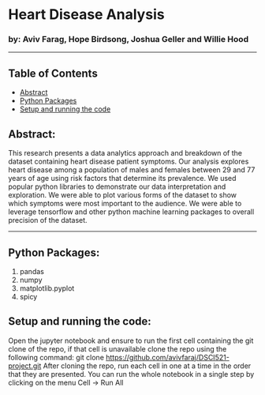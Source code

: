 # Heart Disease Analysis

### by: Aviv Farag, Hope Birdsong, Joshua Geller and Willie Hood

---
## Table of Contents
 * [Abstract](#abstract-)
 * [Python Packages](#python-packages-)
 * [Setup and running the code](#setup-and-running-the-code)

## Abstract: 
This research presents a data analytics approach and breakdown of the dataset containing heart disease patient symptoms. 
Our analysis explores heart disease among a population of males and females between 29 and 77 years of age using risk factors that determine its prevalence.
We used popular python libraries to demonstrate our data interpretation and exploration.
We were able to plot various forms of the dataset to show which symptoms were most important to the audience.
We were able to leverage tensorflow and other python machine learning packages to overall precision of the dataset. 

---

## Python Packages:
1. pandas
1. numpy
1. matplotlib.pyplot
1. spicy 

## Setup and running the code:
Open the jupyter notebook and ensure to run the first cell containing the git clone of the repo, if that cell is unavailable clone the repo using the following command:
	git clone https://github.com/avivfaraj/DSCI521-project.git
After cloning the repo, run each cell in one at a time in the order that they are presented. You can run the whole notebook in a single step by clicking on the menu Cell -> Run All

